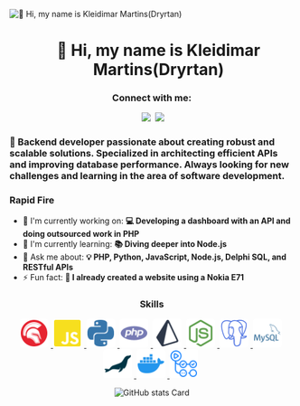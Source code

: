 ![👋 Hi, my name is Kleidimar Martins(Dryrtan)](https://i.ibb.co/LrJyF9g/github-header-image.png)

<div id="toc" align="center">
  <ul align="center" style="list-style: none">
    <summary>
      <h1>
        👋 Hi, my name is Kleidimar Martins(Dryrtan)
      </h1>
    </summary>
  </ul>
</div>

**<h3 align="center">Connect with me:</h3>**
<p align="center"><a href="https://github.com/dryrtan" target="_blank"><img src="https://img.shields.io/badge/GitHub-100000?style=for-the-badge&logo=github&logoColor=white" height="28" style="margin-right: 4px" alt=""></a> <a href="https://www.linkedin.com/in/kleidimar-martins-210b5b159" target="_blank"><img src="https://img.shields.io/badge/LinkedIn-0077B5?style=for-the-badge&logo=linkedin&logoColor=white" height="28" style="margin-right: 4px"></a> <a href="https://x.com/dryrtan" target="_blank"><img src="https://img.shields.io/badge/Twitter-000000?style=for-the-badge&logo=X&logoColor=white" height="28" style="margin-right: 4px"></a></p>

**<h3 align="left">🚀 Backend developer passionate about creating robust and scalable solutions.
Specialized in architecting efficient APIs and improving database performance.
Always looking for new challenges and learning in the area of ​​software development.</h3>**

**<h3 align="left">Rapid Fire</h3>**

- 💼 I'm currently working on: **💻 Developing a dashboard with an API and doing outsourced work in PHP**
- 🌱 I'm currently learning: **📚 Diving deeper into Node.js**
- 💬 Ask me about: **💡 PHP, Python, JavaScript, Node.js, Delphi SQL, and RESTful APIs**
- ⚡ Fun fact: **📱 I already created a website using a Nokia E71**

**<h3 align="center">Skills</h3>**

<p align="center">
  <a href="https://www.embarcadero.com/br/products/delphi" target="_blank">
    <img src="./img/delphi-color.svg" height="47" alt="Delphi" style="background-color: white; border-radius: 5px; padding: 2px; margin-right: 4px">
  </a>
  <a href="https://www.javascript.com/" target="_blank">
    <img src="./img/javascript-color.svg" height="47" alt="JavaScript" style="background-color: white; border-radius: 5px; padding: 2px; margin-right: 4px">
  </a>
  <a href="https://www.python.org/" target="_blank">
    <img src="./img/python-color.svg" height="47" alt="Python" style="background-color: white; border-radius: 5px; padding: 2px; margin-right: 4px">
  </a>
  <a href="https://www.php.net/" target="_blank">
    <img src="./img/php-color.svg" height="47" alt="PHP" style="background-color: white; border-radius: 5px; padding: 2px; margin-right: 4px">
  </a>
  <a href="https://www.prisma.io/" target="_blank">
    <img src="./img/prisma-color.svg" height="47" alt="Prisma" style="background-color: white; border-radius: 5px; padding: 2px; margin-right: 4px">
  </a>
  <a href="https://nodejs.org/en" target="_blank">
    <img src="./img/nodedotjs-color.svg" height="47" alt="Node.js" style="background-color: white; border-radius: 5px; padding: 2px; margin-right: 4px">
  </a>
  <a href="https://www.postgresql.org/" target="_blank">
    <img src="./img/postgresql-color.svg" height="47" alt="PostgreSQL" style="background-color: white; border-radius: 5px; padding: 2px; margin-right: 4px">
  </a>
  <a href="https://www.mysql.com/" target="_blank">
    <img src="./img/mysql-color.svg" height="47" alt="MySQL" style="background-color: white; border-radius: 5px; padding: 2px; margin-right: 4px">
  </a>
  <a href="https://mariadb.org/" target="_blank">
    <img src="./img/mariadb-color.svg" height="47" alt="MariaDB" style="background-color: white; border-radius: 5px; padding: 2px; margin-right: 4px">
  </a>
  <a href="https://www.docker.com/" target="_blank">
    <img src="./img/docker-color.svg" height="47" alt="Docker" style="background-color: white; border-radius: 5px; padding: 2px; margin-right: 4px">
  </a>
  <a href="https://github.com/features/actions" target="_blank">
    <img src="./img/githubactions-color.svg" height="47" alt="GitHub Actions" style="background-color: white; border-radius: 5px; padding: 2px; margin-right: 4px">
  </a>
</p>

<p align="center">
  <img width="48%" src="https://github-readme-stats.vercel.app/api?username=dryrtan&theme=react&hide_title=false&hide_rank=false&show_icons=false&include_all_commits=false&count_private=true&line_height=23" alt="GitHub stats Card" />
</p>

